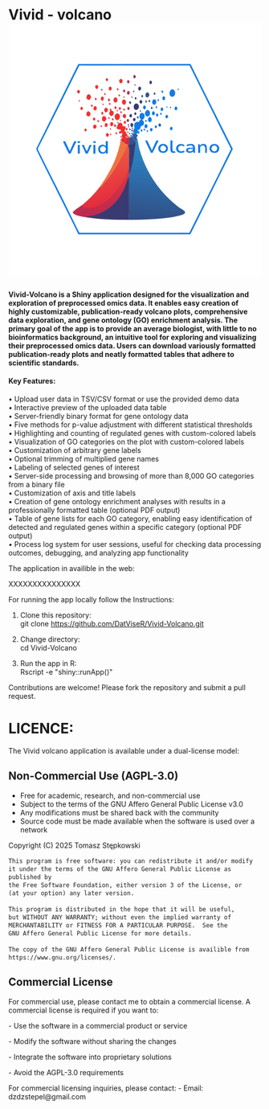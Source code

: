 # Vivid - volcano ![](Vivid_volcano_logo3.svg)

#### Vivid-Volcano is a Shiny application designed for the visualization  and exploration of preprocessed omics data. It enables easy creation of  highly customizable, publication-ready volcano plots, comprehensive data  exploration, and gene ontology (GO) enrichment analysis. The primary  goal of the app is to provide an average biologist, with little to no  bioinformatics background, an intuitive tool for exploring and  visualizing their preprocessed omics data. Users can download variously  formatted publication-ready plots and neatly formatted tables that  adhere to scientific standards.

#### Key Features:

• Upload user data in TSV/CSV format or use the provided demo data\
• Interactive preview of the uploaded data table\
• Server-friendly binary format for gene ontology data\
• Five methods for p-value adjustment with different statistical thresholds\
• Highlighting and counting of regulated genes with custom-colored labels\
• Visualization of GO categories on the plot with custom-colored labels\
• Customization of arbitrary gene labels\
• Optional trimming of multiplied gene names\
• Labeling of selected genes of interest\
• Server-side processing and browsing of more than 8,000 GO categories from a binary file\
• Customization of axis and title labels\
• Creation of gene ontology enrichment analyses with results in a professionally formatted table (optional PDF output)\
• Table of gene lists for each GO category, enabling easy identification of detected and regulated genes within a specific category (optional PDF output)\
• Process log system for user sessions, useful for checking data processing outcomes, debugging, and analyzing app functionality

The application in availible in the web:

XXXXXXXXXXXXXXX

For running the app locally follow the Instructions:

1.   Clone this repository:\
    git clone <https://github.com/DatViseR/Vivid-Volcano.git>

2.   Change directory:\
    cd Vivid-Volcano

3.   Run the app in R:\
    Rscript -e "shiny::runApp()"

Contributions are welcome! Please fork the repository and submit a pull request.

# LICENCE:

The Vivid volcano application is available under a dual-license model:

## Non-Commercial Use (AGPL-3.0)

-   Free for academic, research, and non-commercial use
-   Subject to the terms of the GNU Affero General Public License v3.0
-   Any modifications must be shared back with the community
-   Source code must be made available when the software is used over a network

Copyright (C) 2025 Tomasz Stępkowski

```         
This program is free software: you can redistribute it and/or modify
it under the terms of the GNU Affero General Public License as published by
the Free Software Foundation, either version 3 of the License, or
(at your option) any later version.

This program is distributed in the hope that it will be useful,
but WITHOUT ANY WARRANTY; without even the implied warranty of
MERCHANTABILITY or FITNESS FOR A PARTICULAR PURPOSE.  See the
GNU Affero General Public License for more details.

The copy of the GNU Affero General Public License is availible from https://www.gnu.org/licenses/.
```

## Commercial License

For commercial use, please contact me to obtain a commercial license. A commercial license is required if you want to:

\- Use the software in a commercial product or service

\- Modify the software without sharing the changes

\- Integrate the software into proprietary solutions

\- Avoid the AGPL-3.0 requirements

For commercial licensing inquiries, please contact: - Email: dzdzstepel\@gmail.com
